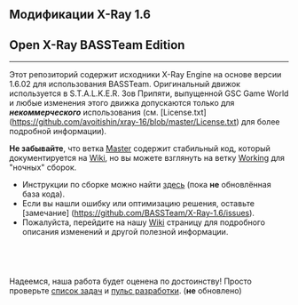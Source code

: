 ## Модификации X-Ray 1.6
## Open X-Ray BASSTeam Edition
----
Этот репозиторий содержит исходники X-Ray Engine на основе версии 1.6.02 для использования BASSTeam.
Оригинальный движок используется в S.T.A.L.K.E.R. Зов Припяти, выпущенной GSC Game World и любые изменения этого движка допускаются только для ***некоммерческого*** использования (см. [License.txt] (https://github.com/avoitishin/xray-16/blob/master/License.txt) для более подробной информации).

**Не забывайте**, что ветка [Master](https://github.com/BASSTeam/X-Ray-1.6/tree/master) содержит стабильный код, который документируется на [Wiki](https://github.com/BASSTeam/X-Ray-1.6/wiki), но вы можете взглянуть на ветку [Working](https://github.com/BASSTeam/X-Ray-1.6/tree/working) для "ночных" сборок.

* Инструкции по сборке можно найти [здесь](https://github.com/BASSTeam/X-Ray-1.6/blob/working/doc/howto/build.txt) (пока **не** обновлённая база кода).
* Если вы нашли ошибку или оптимизацию решения, оставьте [замечание] (https://github.com/BASSTeam/X-Ray-1.6/issues).
* Пожалуйста, перейдите на нашу [Wiki](https://github.com/avoitishin/xray-16/wiki) страницу для подробного описания изменений и другой полезной информации.

  
---
Надеемся, наша работа будет оценена по достоинству! Просто проверьте [список задач](https://github.com/BASSTeam/X-Ray-1.6/blob/master/doc/design/task_list.txt) и [пульс разработки](https://github.com/BASSTeam/X-Ray-1.6/tree/master/doc/procedure). (**не** обновлено)
